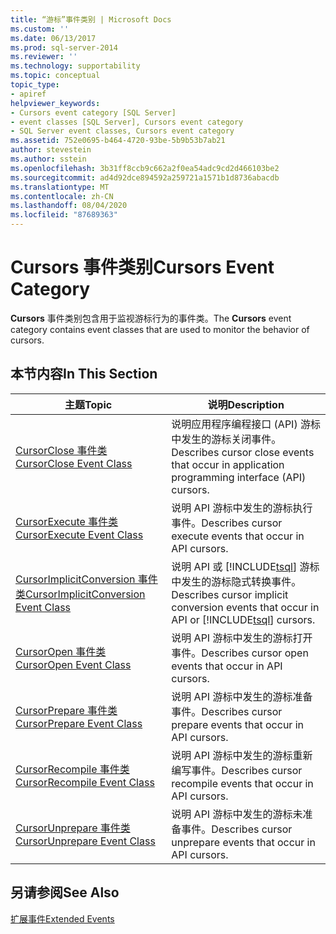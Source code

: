 ```yaml
---
title: “游标”事件类别 | Microsoft Docs
ms.custom: ''
ms.date: 06/13/2017
ms.prod: sql-server-2014
ms.reviewer: ''
ms.technology: supportability
ms.topic: conceptual
topic_type:
- apiref
helpviewer_keywords:
- Cursors event category [SQL Server]
- event classes [SQL Server], Cursors event category
- SQL Server event classes, Cursors event category
ms.assetid: 752e0695-b464-4720-93be-5b9b53b7ab21
author: stevestein
ms.author: sstein
ms.openlocfilehash: 3b31ff8ccb9c662a2f0ea54adc9cd2d466103be2
ms.sourcegitcommit: ad4d92dce894592a259721a1571b1d8736abacdb
ms.translationtype: MT
ms.contentlocale: zh-CN
ms.lasthandoff: 08/04/2020
ms.locfileid: "87689363"
---
```

# <a name="cursors-event-category"></a><span data-ttu-id="e333a-102">Cursors 事件类别</span><span class="sxs-lookup"><span data-stu-id="e333a-102">Cursors Event Category</span></span>
  <span data-ttu-id="e333a-103">**Cursors** 事件类别包含用于监视游标行为的事件类。</span><span class="sxs-lookup"><span data-stu-id="e333a-103">The **Cursors** event category contains event classes that are used to monitor the behavior of cursors.</span></span>  
  
## <a name="in-this-section"></a><span data-ttu-id="e333a-104">本节内容</span><span class="sxs-lookup"><span data-stu-id="e333a-104">In This Section</span></span>  
  
|<span data-ttu-id="e333a-105">主题</span><span class="sxs-lookup"><span data-stu-id="e333a-105">Topic</span></span>|<span data-ttu-id="e333a-106">说明</span><span class="sxs-lookup"><span data-stu-id="e333a-106">Description</span></span>|  
|-----------|-----------------|  
|[<span data-ttu-id="e333a-107">CursorClose 事件类</span><span class="sxs-lookup"><span data-stu-id="e333a-107">CursorClose Event Class</span></span>](cursorclose-event-class.md)|<span data-ttu-id="e333a-108">说明应用程序编程接口 (API) 游标中发生的游标关闭事件。</span><span class="sxs-lookup"><span data-stu-id="e333a-108">Describes cursor close events that occur in application programming interface (API) cursors.</span></span>|  
|[<span data-ttu-id="e333a-109">CursorExecute 事件类</span><span class="sxs-lookup"><span data-stu-id="e333a-109">CursorExecute Event Class</span></span>](cursorexecute-event-class.md)|<span data-ttu-id="e333a-110">说明 API 游标中发生的游标执行事件。</span><span class="sxs-lookup"><span data-stu-id="e333a-110">Describes cursor execute events that occur in API cursors.</span></span>|  
|[<span data-ttu-id="e333a-111">CursorImplicitConversion 事件类</span><span class="sxs-lookup"><span data-stu-id="e333a-111">CursorImplicitConversion Event Class</span></span>](cursorimplicitconversion-event-class.md)|<span data-ttu-id="e333a-112">说明 API 或 [!INCLUDE[tsql](../../includes/tsql-md.md)] 游标中发生的游标隐式转换事件。</span><span class="sxs-lookup"><span data-stu-id="e333a-112">Describes cursor implicit conversion events that occur in API or [!INCLUDE[tsql](../../includes/tsql-md.md)] cursors.</span></span>|  
|[<span data-ttu-id="e333a-113">CursorOpen 事件类</span><span class="sxs-lookup"><span data-stu-id="e333a-113">CursorOpen Event Class</span></span>](cursoropen-event-class.md)|<span data-ttu-id="e333a-114">说明 API 游标中发生的游标打开事件。</span><span class="sxs-lookup"><span data-stu-id="e333a-114">Describes cursor open events that occur in API cursors.</span></span>|  
|[<span data-ttu-id="e333a-115">CursorPrepare 事件类</span><span class="sxs-lookup"><span data-stu-id="e333a-115">CursorPrepare Event Class</span></span>](cursorprepare-event-class.md)|<span data-ttu-id="e333a-116">说明 API 游标中发生的游标准备事件。</span><span class="sxs-lookup"><span data-stu-id="e333a-116">Describes cursor prepare events that occur in API cursors.</span></span>|  
|[<span data-ttu-id="e333a-117">CursorRecompile 事件类</span><span class="sxs-lookup"><span data-stu-id="e333a-117">CursorRecompile Event Class</span></span>](cursorrecompile-event-class.md)|<span data-ttu-id="e333a-118">说明 API 游标中发生的游标重新编写事件。</span><span class="sxs-lookup"><span data-stu-id="e333a-118">Describes cursor recompile events that occur in API cursors.</span></span>|  
|[<span data-ttu-id="e333a-119">CursorUnprepare 事件类</span><span class="sxs-lookup"><span data-stu-id="e333a-119">CursorUnprepare Event Class</span></span>](cursorunprepare-event-class.md)|<span data-ttu-id="e333a-120">说明 API 游标中发生的游标未准备事件。</span><span class="sxs-lookup"><span data-stu-id="e333a-120">Describes cursor unprepare events that occur in API cursors.</span></span>|  
  
## <a name="see-also"></a><span data-ttu-id="e333a-121">另请参阅</span><span class="sxs-lookup"><span data-stu-id="e333a-121">See Also</span></span>  
 [<span data-ttu-id="e333a-122">扩展事件</span><span class="sxs-lookup"><span data-stu-id="e333a-122">Extended Events</span></span>](../extended-events/extended-events.md)  
  
  
